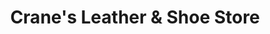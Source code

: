 ---
title: "Crane's Leather & Shoe Store"
url: /bedford/cranes-leather-und-shoe-store/
shop: Schuhe
---